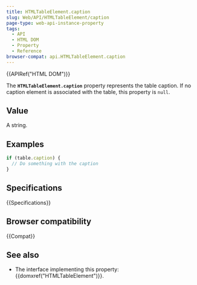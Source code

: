 ```yaml
---
title: HTMLTableElement.caption
slug: Web/API/HTMLTableElement/caption
page-type: web-api-instance-property
tags:
  - API
  - HTML DOM
  - Property
  - Reference
browser-compat: api.HTMLTableElement.caption
---
```

{{APIRef("HTML DOM")}}

The **`HTMLTableElement.caption`** property represents the
table caption. If no caption element is associated with the table, this property is
`null`.

## Value

A string.

## Examples

```js
if (table.caption) {
  // Do something with the caption
}
```

## Specifications

{{Specifications}}

## Browser compatibility

{{Compat}}

## See also

- The interface implementing this property: {{domxref("HTMLTableElement")}}.
